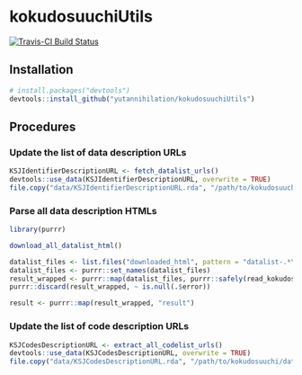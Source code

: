 # kokudosuuchiUtils

[![Travis-CI Build Status](https://travis-ci.org/yutannihilation/kokudosuuchiUtils.svg?branch=master)](https://travis-ci.org/yutannihilation/kokudosuuchiUtils)

## Installation

``` r
# install.packages("devtools")
devtools::install_github("yutannihilation/kokudosuuchiUtils")
```
## Procedures

### Update the list of data description URLs

```r
KSJIdentifierDescriptionURL <- fetch_datalist_urls()
devtools::use_data(KSJIdentifierDescriptionURL, overwrite = TRUE)
file.copy("data/KSJIdentifierDescriptionURL.rda", "/path/to/kokudosuuchi/data/", overwrite = TRUE)
```

### Parse all data description HTMLs

```r
library(purrr)

download_all_datalist_html()

datalist_files <- list.files("downloaded_html", pattern = "datalist-.*\\.html", full.names = TRUE)
datalist_files <- purrr::set_names(datalist_files)
result_wrapped <- purrr::map(datalist_files, purrr::safely(read_kokudosuuchi_table))
purrr::discard(result_wrapped, ~ is.null(.$error))

result <- purrr::map(result_wrapped, "result")
```

### Update the list of code description URLs

```r
KSJCodesDescriptionURL <- extract_all_codelist_urls()
devtools::use_data(KSJCodesDescriptionURL, overwrite = TRUE)
file.copy("data/KSJCodesDescriptionURL.rda", "/path/to/kokudosuuchi/data/", overwrite = TRUE)
```

